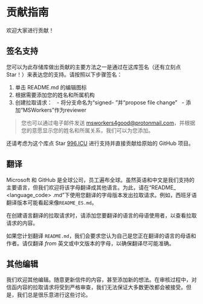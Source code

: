 # 贡献指南

欢迎大家进行贡献！

## 签名支持

您可以为此存储库做出贡献的主要方法之一是通过在这库签名（还有立刻点 Star！）来表达您的支持。请按照以下步骤签名：

1. 单击 README.md 的编辑图标
2. 根据需要添加您的姓名和所属机构
3. 创建拉取请求：
   - 将分支命名为“signed- <your-username>”并“propose file change”
   - 添加“MSWorkers”作为reviewer

> 您也可以通过电子邮件发送 <msworkers4good@protonmail.com>，并根据您的意愿显示您的姓名和所属关系，我们可以为您添加。

还请考虑为这个库点 Star [996.ICU](https://github.com/996ICU/996.icu) 进行支持并直接贡献给原始的 GitHub 项目。

## 翻译

Microsoft 和 GitHub 是全球公司，员工遍布全球。虽然英语和中文是我们支持的主要语言，但我们欢迎将该字母翻译成其他语言。为此，请在“README_ <language_code> .md”下使用您翻译的字母版本发出拉取请求。例如，西班牙语翻译版本可能看起来像`README_ES.md`。

在创建语言翻译的拉取请求时，请添加您要翻译的语言的母语使用者，以查看拉取请求的内容。

如果您计划翻译 `README.md`，我们会要求您认为自己是您正在翻译的语言的母语和作者。请仅翻译  _from_ 英文或中文版本的字母，以确保翻译尽可能准确。

## 其他编辑

我们欢迎其他编辑。随意更新信件的内容，甚至添加新的想法。在审核过程中，对信函内容的拉取请求将受到严格审查，我们无法保证大多数更改都会被接受。但是，我们总是很乐意进行这些讨论。
